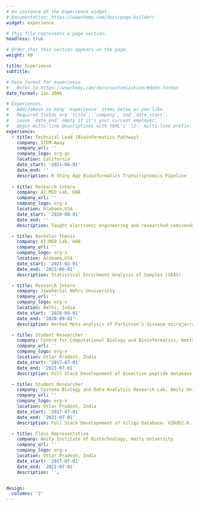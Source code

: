 ```yaml
---
# An instance of the Experience widget.
# Documentation: https://wowchemy.com/docs/page-builder/
widget: experience

# This file represents a page section.
headless: true

# Order that this section appears on the page.
weight: 40

title: Experience
subtitle:

# Date format for experience
#   Refer to https://wowchemy.com/docs/customization/#date-format
date_format: Jan 2006

# Experiences.
#   Add/remove as many `experience` items below as you like.
#   Required fields are `title`, `company`, and `date_start`.
#   Leave `date_end` empty if it's your current employer.
#   Begin multi-line descriptions with YAML's `|2-` multi-line prefix.
experience:
  - title: Technical Lead (Bioinformatics Pathway)
    company: STEM-Away
    company_url: ''
    company_logo: org-gc
    location: California
    date_start: '2021-06-01'
    date_end: ''
    description: R Shiny App Bioinformatics Transcriptomics Pipeline
        
  - title: Research Intern
    company: AI.MED Lab, UAB
    company_url: ''
    company_logo: org-x
    location: Alabama,USA
    date_start: '2020-08-01'
    date_end: ''
    description: Taught electronic engineering and researched semiconductor physics.

  - title: Bachelor Thesis
    company: AI.MED Lab, UAB
    company_url: ''
    company_logo: org-x
    location: Alabama,USA
    date_start: '2021-02-01'
    date_end: '2021-06-01'
    description: Statistical Enrichment Analysis of Samples (SEAS).

  - title: Research Intern
    company: Jawaharlal Nehru Unviversity
    company_url: ''
    company_logo: org-x
    location: Delhi, India
    date_start: '2020-04-01'
    date_end: '2020-09-01'
    description: Worked Meta-analysis of Parkinson’s disease microarray data to identify blood biomark.

  - title: Student Researcher
    company: Centre for Computational Biology and Bioinformatics, Amity University
    company_url: ''
    company_logo: org-x
    location: Uttar Pradesh, India
    date_start: '2017-07-01'
    date_end: '2021-07-01'
    description: Full Stack Developement of Bioactive peptide database.

  - title: Student Researcher
    company: Systems Biology and Data Analytics Research Lab, Amity University
    company_url: ''
    company_logo: org-x
    location: Uttar Pradesh, India
    date_start: '2017-07-01'
    date_end: '2021-07-01'
    description: Full Stack Developement of Viligo Database- VIRdb2.0.

  - title: Class Representative
    company: Amity Institute of Biotechnology, Amity University
    company_url: ''
    company_logo: org-x
    location: Uttar Pradesh, India
    date_start: '2017-07-01'
    date_end: '2021-07-01'
    description: ''.


design:
  columns: '2'
---
```


